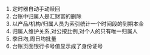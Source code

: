 1. 定时器自动手动赎回
2. 台账中归属人是汇财富的删除
3. 以产品/机构/归属人员为索引统计一个时间段的到期本金
4. 归属人维护关系,对公按比例,对个人的只有唯一归属人
5. 季日均,周日均批量
6. 台账页面银行卡号值显示成了身份证号